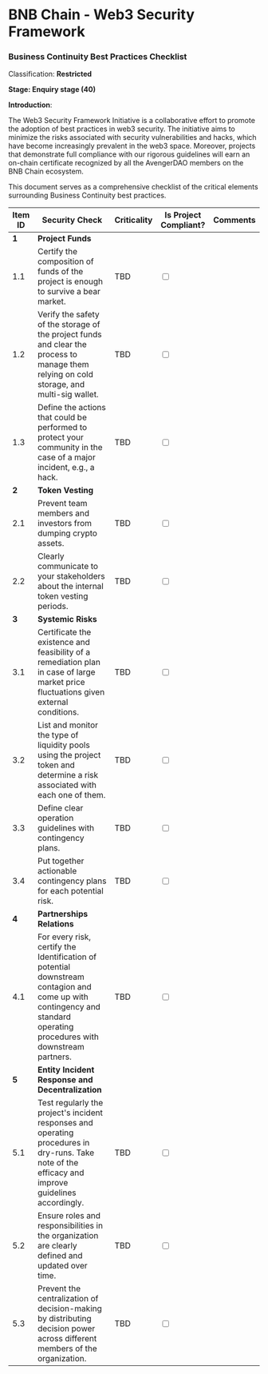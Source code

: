 # BNB Chain - Web3 Security Framework

### Business Continuity Best Practices Checklist

Classification: **Restricted**

**Stage: Enquiry stage (40)**

**Introduction**:

The Web3 Security Framework Initiative is a collaborative effort to promote the adoption of best practices in web3 security. The initiative aims to minimize the risks associated with security vulnerabilities and hacks, which have become increasingly prevalent in the web3 space. Moreover, projects that demonstrate full compliance with our rigorous guidelines will earn an on-chain certificate recognized by all the AvengerDAO members on the BNB Chain ecosystem.

This document serves as a comprehensive checklist of the critical elements surrounding Business Continuity best practices.

<table>
    <thead>
        <tr>
            <th>Item ID</th>
            <th>Security Check</th>
            <th>Criticality</th>
            <th>Is Project Compliant?</th>
            <th>Comments</th>
        </tr>
    </thead>
    <tbody>
    <!-- Project Funds -->
<tr>
    <td><strong>1</strong></td>
    <td><strong>Project Funds</strong></td>
    <td></td>
    <td></td>
    <td></td>
</tr>
<tr>
    <td>1.1</td>
    <td>Certify the composition of funds of the project is enough to survive a bear market.</td>
    <td>TBD</td>
    <td><input type="checkbox"></td>
    <td></td>
</tr>
<tr>
    <td>1.2</td>
    <td>Verify the safety of the storage of the project funds and clear the process to manage them relying on cold storage, and multi-sig wallet.</td>
    <td>TBD</td>
    <td><input type="checkbox"></td>
    <td></td>
</tr>
<tr>
    <td>1.3</td>
    <td>Define the actions that could be performed to protect your community in the case of a major incident, e.g., a hack.</td>
    <td>TBD</td>
    <td><input type="checkbox"></td>
    <td></td>
</tr>

<!-- Token Vesting -->
<tr>
    <td><strong>2</strong></td>
    <td><strong>Token Vesting</strong></td>
    <td></td>
    <td></td>
    <td></td>
</tr>
<tr>
    <td>2.1</td>
    <td>Prevent team members and investors from dumping crypto assets.</td>
    <td>TBD</td>
    <td><input type="checkbox"></td>
    <td></td>
</tr>
<tr>
    <td>2.2</td>
    <td>Clearly communicate to your stakeholders about the internal token vesting periods.</td>
    <td>TBD</td>
    <td><input type="checkbox"></td>
    <td></td>
</tr>

<!-- Systemic Risks -->
<tr>
    <td><strong>3</strong></td>
    <td><strong>Systemic Risks</strong></td>
    <td></td>
    <td></td>
    <td></td>
</tr>
<tr>
    <td>3.1</td>
    <td>Certificate the existence and feasibility of a remediation plan in case of large market price fluctuations given external conditions.</td>
    <td>TBD</td>
    <td><input type="checkbox"></td>
    <td></td>
<tr>
<tr>
    <td>3.2</td>
    <td>List and monitor the type of liquidity pools using the project token and determine a risk associated with each one of them.</td>
    <td>TBD</td>
    <td><input type="checkbox"></td>
    <td></td>
</tr>
<tr>
    <td>3.3</td>
    <td>Define clear operation guidelines with contingency plans.</td>
    <td>TBD</td>
    <td><input type="checkbox"></td>
    <td></td>
</tr>
<tr>
    <td>3.4</td>
    <td>Put together actionable contingency plans for each potential risk.</td>
    <td>TBD</td>
    <td><input type="checkbox"></td>
    <td></td>
    
</tr>
<!-- Partnerships Relations -->
<tr>
    <td><strong>4</strong></td>
    <td><strong>Partnerships Relations</strong></td>
    <td></td>
    <td></td>
    <td></td>
</tr>
<tr>
    <td>4.1</td>
    <td>For every risk, certify the Identification of potential downstream contagion and come up with contingency and standard operating procedures with downstream partners.</td>
    <td>TBD</td>
    <td><input type="checkbox"></td>
    <td></td>
</tr>

<!-- Entity Incident Response and Decentralization -->
<tr>
    <td><strong>5</strong></td>
    <td><strong>Entity Incident Response and Decentralization</strong></td>
    <td></td>
    <td></td>
    <td></td>
</tr>
<tr>
    <td>5.1</td>
    <td>Test regularly the project's incident responses and operating procedures in dry-runs. Take note of the efficacy and improve guidelines accordingly.</td>
    <td>TBD</td>
    <td><input type="checkbox"></td>
    <td></td>
<tr>
<tr>
    <td>5.2</td>
    <td>Ensure roles and responsibilities in the organization are clearly defined and updated over time.</td>
    <td>TBD</td>
    <td><input type="checkbox"></td>
    <td></td>
</tr>
<tr>
    <td>5.3</td>
    <td>Prevent the centralization of decision-making by distributing decision power across different members of the organization.</td>
    <td>TBD</td>
    <td><input type="checkbox"></td>
    <td></td>
</tr>
    </tbody>
</table>
